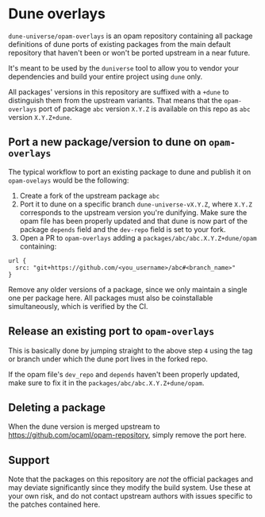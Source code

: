 # Dune overlays

`dune-universe/opam-overlays` is an opam repository containing all package
definitions of dune ports of existing packages from the main default repository
that haven't been or won't be ported upstream in a near future.

It's meant to be used by the `duniverse` tool to allow you to vendor your
dependencies and build your entire project using `dune` only.

All packages' versions in this repository are suffixed with a `+dune` to
distinguish them from the upstream variants. That means that the
`opam-overlays` port of package `abc` version `X.Y.Z` is available on this repo
as `abc` version `X.Y.Z+dune`.

## Port a new package/version to dune on `opam-overlays`

The typical workflow to port an existing package to dune and publish it on
`opam-ovelays` would be the following:

1. Create a fork of the upstream package `abc`
2. Port it to dune on a specific branch `dune-universe-vX.Y.Z`, where `X.Y.Z` corresponds to the upstream
   version you're dunifying. Make sure the opam file has been properly updated and that dune is now part of the package
   `depends` field and the `dev-repo` field is set to your fork.
3. Open a PR to `opam-overlays` adding a `packages/abc/abc.X.Y.Z+dune/opam` containing:
```
url {
  src: "git+https://github.com/<you_username>/abc#<branch_name>"
}
```

Remove any older versions of a package, since we only maintain a single one per
package here.  All packages must also be coinstallable simultaneously, which is
verified by the CI.

## Release an existing port to `opam-overlays`

This is basically done by jumping straight to the above step `4` using the tag
or branch under which the dune port lives in the forked repo.

If the opam file's `dev_repo` and `depends` haven't been properly updated, make
sure to fix it in the `packages/abc/abc.X.Y.Z+dune/opam`.

## Deleting a package

When the dune version is merged upstream to
https://github.com/ocaml/opam-repository, simply remove the port here.

## Support

Note that the packages on this repository are _not_ the official packages
and may deviate significantly since they modify the build system.  Use these
at your own risk, and do not contact upstream authors with issues specific
to the patches contained here.
